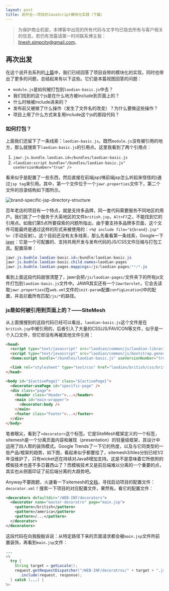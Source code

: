 ```yaml
---
layout: post
title: 说开去——项目的JavaScript模块化实践（下篇）
---
```


> 为保护商业机密，本博客中出现的所有代码与文字均已隐去所有与客户相关的信息。若仍有泄露请第一时间联系博主我：linesh.simpcity@gmail.com。

## 再次出发

在这个说开去系列的[上篇](a-module-require-confusion)中，我们已经回答了项目自带的模块化的实现，同时也带出了更多的问题，总结起来有以下这些。它们是本篇视图回答的问题：

* `module.js`是如何被打包到`laodian-basic.js`中去？
* 我们找到的这个js是在什么地方被include到页面上的？
* 什么时候被include进来的？
* 发布前又被做了什么操作（发生了文件名的改变）？为什么要做这些操作？
* 项目上用了什么方式来复用include这个js的那段代码？

### 如何打包？
上面我们还留下了一条线索：`laodian-basic.js`。既然`module.js`没有被引用的地方，那么就搜索下`laodian-basic.js`的引用点。这里我看到了两个引用点：

1. ```jawr.js.bundle.laodian.id=/bundles/laodian-basic.js```
2. ```<laodian:script bundle="/bundles/laodian-basic.js" useVersionNumber="true" />```

看来似乎是配置了一些东西，然后直接在前端jsp(咦前端jsp怎么听起来怪怪的)通过`jsp tag`来引用。其中，第一个文件位于一个`jawr.properties`文件下，第二个文件的目录结构如下图所示。

![brand-specific-jsp-directory-structure](http://7xqu8w.com1.z0.glb.clouddn.com/a82b64e24b984d2a92c0c39397481825.png)

百年老店的项目有一个特点，就是支持多品牌，同一套代码需要服务不同地区的用户。我们挑了一个服务于大英地区的文件`british.jsp`，`Alt+F7`之，不能找到它的引用点。如我们第5点所要探索的问题所指出，由于要支持多品牌多页面，这个文件可能最终是通过这样的形式来被使用的：`<%@ include file="${brand}.jsp" %>`（手动反射）。这个目前还没有太多线索，那么先看看第一条线索，Google一下[jawr](https://jawr.java.net/index.html)：它是一个可配置的、支持共用开发与发布代码的JS/CSS文件压缩与打包工具。配置简单：

```java
jawr.js.budnle.laodian-basic.id=/bundle/laodian-basic.js
jawr.js.budnle.laodian-basic.child.names=laodian-pages
jawr.js.budnle.laodian-pages.mappings=/js/laodian-pages/**/*.js
```

看到上面这段代码就很清楚了，jawr会把`/js/laodian-pages/`文件夹下的所有js文件打包到`laodian-basic.js`文件中。JAWR其实还有一个`JawrServlet`，它会去读取`jawr.properties`(在`web.xml`文件的`init-param`配置`configLocation`)中的配置，并且拦截所有匹配`/js/*`的路径。


### js是如何被引用到页面上的？——SiteMesh
从上面搜搜到的这段代码已经可以看出，`laodian-basic.js`这个文件是在`british.jsp`中被引用的，后者引入了大量的CSS/JS/FAVICON等文件，似乎是一个入口文件，但它却没有再被其他文件引用：

```html
<head>
  <script type="text/javascript" src="laodian/common/js/laodian-libraries.generated.js"></script>
  <script type="text/javascript" src="laodian/common/js/bootstrap.generated.js"></script>
  <home:script bundle="/bundles/laodian-basic.js" useVersionNumber="true" />

  <link rel="stylesheet" type="text/css" href="laodian/british/css/british-specific.less" />
</head>

<body id="${activePage}" class="${activePage}">
  <decorator:usePage id="specific-page" />
  <div class="page">
    <header class="Header">...</header>
    <main id="main-wrapper">
      <decorator:body />
    </main>
    <footer class="Footer">...</footer>
  </div>
</body>
```

笔者眼尖，看到了`<decorator>`这个标签。它是SiteMesh框架定义的一个标签，sitemesh是一个分离页面内容和展现（presentation）的轻量级框架，其设计中运用了四人帮的装饰模式。Google Trends了一下它的热度，以及与它同类型的一些产品/框架的趋势，如下图，看起来似乎都要挂了，sitemesh3/tiles分别已经1/2年没维护了，只有wicket还在持续对Java8增加支持。这是不是意味着它所依附的模板技术也差不多日暮西山了？而模板技术又是前后端难以分离的一个重要的点，其实也从侧面印证了前后端分离的大趋势吧。

Anyway不要跑题，火速看一下sitemesh的[文档](http://wiki.sitemesh.org/wiki/display/sitemesh/Setup+SiteMesh+in+5+Minutes+or+Less)，寻找启动项目的配置文件：`decorator.xml`！搜索一下项目的对应配置文件，果然有。看它的配置文件：

```xml
<decorators defaultdir="/WEB-INF/decorators">
  <decorator name="master-decoratro" page="main.jsp">
    <pattern>/british</pattern>
    <pattern>/america</pattern>
    <pattern>/...</pattern>
  </decorator>
</decorators>
```

这段代码在向我殷殷诉说：从特定路径下来的页面请求都会被`main.jsp`文件所前置装饰，再看到`main.jsp`文件：
```java
...
<%
  try {
    String target = getLocale();
    request.getRequestDispatcher("/WEB-INF/decoratros/" + target + ".jsp")
      .include(request, response);
  } catch (...) {
%>
```
